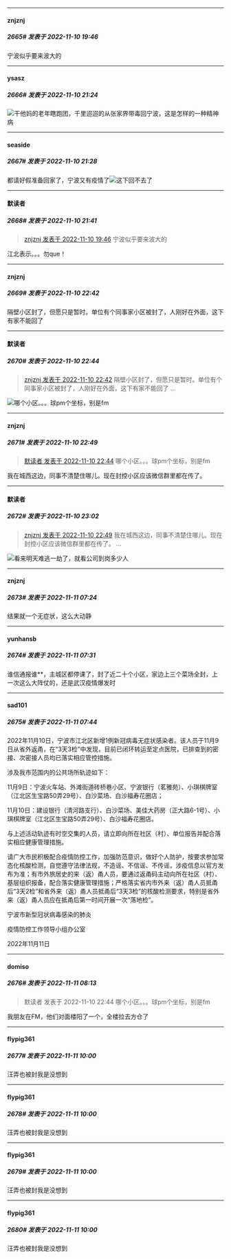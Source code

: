 

*****

####  znjznj  
##### 2665#       发表于 2022-11-10 19:46

宁波似乎要来波大的



*****

####  ysasz  
##### 2666#       发表于 2022-11-10 21:24

<img src="https://static.saraba1st.com/image/smiley/face2017/004.gif" referrerpolicy="no-referrer">干他妈的老年瞎跑团，千里迢迢的从张家界带毒回宁波，这是怎样的一种精神病

*****

####  seaside  
##### 2667#       发表于 2022-11-10 21:28

都请好假准备回家了，宁波又有疫情了<img src="https://static.saraba1st.com/image/smiley/face2017/002.png" referrerpolicy="no-referrer">这下回不去了



*****

####  默读者  
##### 2668#       发表于 2022-11-10 21:41

<blockquote><a href="httphttps://bbs.saraba1st.com/2b/forum.php?mod=redirect&amp;goto=findpost&amp;pid=58375699&amp;ptid=2062395" target="_blank">znjznj 发表于 2022-11-10 19:46</a>
宁波似乎要来波大的</blockquote>
江北表示。。。勿que！



*****

####  znjznj  
##### 2669#       发表于 2022-11-10 22:42

隔壁小区封了，但愿只是暂时。单位有个同事家小区被封了，人刚好在外面，这下有家不能回了

*****

####  默读者  
##### 2670#       发表于 2022-11-10 22:44

<blockquote><a href="httphttps://bbs.saraba1st.com/2b/forum.php?mod=redirect&amp;goto=findpost&amp;pid=58378855&amp;ptid=2062395" target="_blank">znjznj 发表于 2022-11-10 22:42</a>
隔壁小区封了，但愿只是暂时。单位有个同事家小区被封了，人刚好在外面，这下有家不能回了 ...</blockquote>
<img src="https://static.saraba1st.com/image/smiley/face2017/001.png" referrerpolicy="no-referrer">哪个小区。。。球pm个坐标，别是fm



*****

####  znjznj  
##### 2671#       发表于 2022-11-10 22:49

<blockquote><a href="httphttps://bbs.saraba1st.com/2b/forum.php?mod=redirect&amp;goto=findpost&amp;pid=58378907&amp;ptid=2062395" target="_blank">默读者 发表于 2022-11-10 22:44</a>
哪个小区。。。球pm个坐标，别是fm</blockquote>
我在城西这边，同事不清楚住哪儿。现在封控小区应该微信群里都在传了。



*****

####  默读者  
##### 2672#       发表于 2022-11-10 23:02

<blockquote><a href="httphttps://bbs.saraba1st.com/2b/forum.php?mod=redirect&amp;goto=findpost&amp;pid=58378988&amp;ptid=2062395" target="_blank">znjznj 发表于 2022-11-10 22:49</a>
我在城西这边，同事不清楚住哪儿。现在封控小区应该微信群里都在传了。 ...</blockquote>
<img src="https://static.saraba1st.com/image/smiley/face2017/001.png" referrerpolicy="no-referrer">看来明天难逃一劫了，就看公司到岗多少人



*****

####  znjznj  
##### 2673#       发表于 2022-11-11 07:24

结果就一个无症状，这么大动静



*****

####  yunhansb  
##### 2674#       发表于 2022-11-11 07:31

谁信通报谁**，主城区都停课了，封了近二十个小区，家边上三个菜场全封，上一次这么大阵仗的，还是武汉疫情爆发时



*****

####  sad101  
##### 2675#       发表于 2022-11-11 07:44

2022年11月10日，宁波市江北区新增1例新冠病毒无症状感染者。该人员于11月9日从省外返甬，在“3天3检”中发现，目前已闭环转运至定点医院，已排查到的密接、次密接人员均已落实相应管控措施。

涉及我市范围内的公共场所轨迹如下：

11月9日：宁波火车站、外滩街道砖桥巷小区、宁波银行（茗雅苑）、小琪棋牌室（江北区生宝路50弄29号）、白沙菜场、白沙福寿花圈店；

11月10日：建设银行（清河路支行）、白沙菜场、美佳大药房（正大路6-1号）、小琪棋牌室（江北区生宝路50弄29号）、白沙福寿花圈店。

与上述活动轨迹有时空交集的人员，请立即向所在社区（村）、单位报告并配合落实相应健康管理措施。

请广大市民积极配合疫情防控工作，加强防范意识，做好个人防护，按要求参加常态化核酸检测，自觉遵守法律法规，不造谣、不信谣、不传谣，涉疫信息以官方发布为准；有市外旅居史的来（返）甬人员，要通过返甬码主动向所在社区（村）、基层组织报备，配合落实健康管理措施；严格落实省内市外来（返）甬人员抵甬后“3天2检”和省外来（返）甬人员抵甬后“3天3检”的核酸检测要求，特别是省外来（返）甬人员应在抵甬后第一时间开展一次“落地检”。

宁波市新型冠状病毒感染的肺炎

疫情防控工作领导小组办公室

2022年11月11日



*****

####  domiso  
##### 2676#       发表于 2022-11-11 08:13

<blockquote>默读者 发表于 2022-11-10 22:44
哪个小区。。。球pm个坐标，别是fm</blockquote>
我朋友在FM，他们对面楼阳了一个，全楼拉去方仓了



*****

####  flypig361  
##### 2677#       发表于 2022-11-11 10:00

汪弄也被封我是没想到

*****

####  flypig361  
##### 2678#       发表于 2022-11-11 10:00

汪弄也被封我是没想到

*****

####  flypig361  
##### 2679#       发表于 2022-11-11 10:00

汪弄也被封我是没想到

*****

####  flypig361  
##### 2680#       发表于 2022-11-11 10:00

汪弄也被封我是没想到

